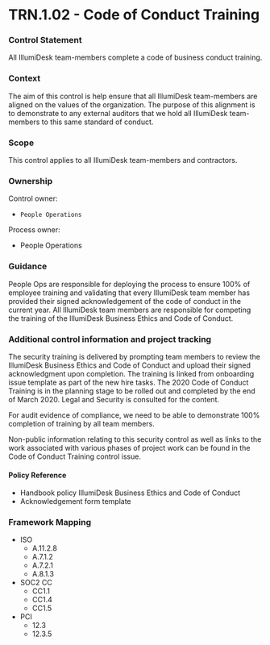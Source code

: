 # TRN.1.02 - Code of Conduct Training



### Control Statement

All IllumiDesk team-members complete a code of business conduct training.

###  Context

The aim of this control is help ensure that all IllumiDesk team-members are aligned on the values of the organization. The purpose of this alignment is to demonstrate to any external auditors that we hold all IllumiDesk team-members to this same standard of conduct.

###  Scope

This control applies to all IllumiDesk team-members and contractors.

###  Ownership

Control owner:

* `People Operations`

Process owner:

* People Operations

###  Guidance

People Ops are responsible for deploying the process to ensure 100% of employee training and validating that every IllumiDesk team member has provided their signed acknowledgement of the code of conduct in the current year. All IllumiDesk team members are responsible for competing the training of the IllumiDesk Business Ethics and Code of Conduct.

###  Additional control information and project tracking

The security training is delivered by prompting team members to review the IllumiDesk Business Ethics and Code of Conduct and upload their signed acknowledgment upon completion. The training is linked from onboarding issue template as part of the new hire tasks. The 2020 Code of Conduct Training is in the planning stage to be rolled out and completed by the end of March 2020. Legal and Security is consulted for the content.

For audit evidence of compliance, we need to be able to demonstrate 100% completion of training by all team members.

Non-public information relating to this security control as well as links to the work associated with various phases of project work can be found in the Code of Conduct Training control issue.

####  Policy Reference

* Handbook policy IllumiDesk Business Ethics and Code of Conduct
* Acknowledgement form template

###  Framework Mapping

* ISO
  * A.11.2.8
  * A.7.1.2
  * A.7.2.1
  * A.8.1.3
* SOC2 CC
  * CC1.1
  * CC1.4
  * CC1.5
* PCI
  * 12.3
  * 12.3.5

